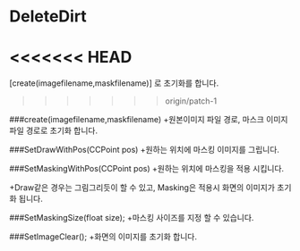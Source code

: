 DeleteDirt
==========
<<<<<<< HEAD
=======
[create(imagefilename,maskfilename)]
로 초기화를 합니다.
>>>>>>> origin/patch-1

###create(imagefilename,maskfilename)
+원본이미지 파일 경로, 마스크 이미지 파일 경로로 초기화 합니다.

###SetDrawWithPos(CCPoint pos)
+원하는 위치에 마스킹 이미지를 그립니다.

###SetMaskingWithPos(CCPoint pos)
+원하는 위치에 마스킹을 적용 시킵니다.

+Draw같은 경우는 그림그리듯이 할 수 있고,
Masking은 적용시 화면의 이미지가 초기화 됩니다.

###SetMaskingSize(float size);
+마스킹 사이즈를 지정 할 수 있습니다.

###SetImageClear();
+화면의 이미지를 초기화 합니다.
